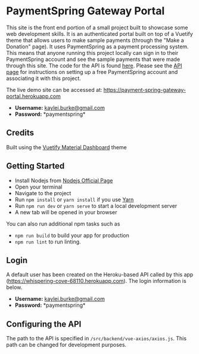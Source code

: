 # PaymentSpring Gateway Portal

This site is the front end portion of a small project built to showcase some web development skills. It is an authenticated portal built on top of a Vuetify theme that allows users to make sample payments (through the "Make a Donation" page).  It uses PaymentSpring as a payment processing system. This means that anyone running this project locally can sign in to their PaymentSpring account and see the sample payments that were made through this site. The code for the API is found [here](https://github.com/kayleiburke/PaymentSpringGateway). Please see the [API page](https://github.com/kayleiburke/PaymentSpringGateway) for instructions on setting up a free PaymentSpring account and associating it with this project.

The live demo site can be accessed at: https://payment-spring-gateway-portal.herokuapp.com

- **Username:**  kaylei.burke@gmail.com
- **Password:** \*paymentspring*

## Credits
Built using the [Vuetify Material Dashboard](https://www.creative-tim.com/product/vuetify-material-dashboard) theme

## Getting Started
- Install Nodejs from [Nodejs Official Page](https://nodejs.org/en/)
- Open your terminal
- Navigate to the project
- Run `npm install` or `yarn install` if you use [Yarn](https://yarnpkg.com/en/)
- Run `npm run dev` or `yarn serve` to start a local development server
- A new tab will be opened in your browser

You can also run additional npm tasks such as
- `npm run build` to build your app for production
- `npm run lint` to run linting.

## Login
A default user has been created on the Heroku-based API called by this app (https://whispering-cove-68110.herokuapp.com).  The login information is below.

- **Username:**  kaylei.burke@gmail.com
- **Password:** \*paymentspring*

## Configuring the API
The path to the API is specified in `/src/backend/vue-axios/axios.js`.  This path can be changed for development purposes.
